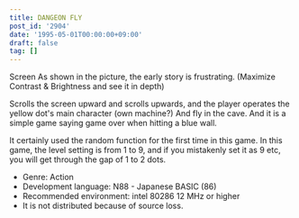```yaml
---
title: DANGEON FLY
post_id: '2904'
date: '1995-05-01T00:00:00+09:00'
draft: false
tag: []
---
```


Screen As shown in the picture, the early story is frustrating. (Maximize Contrast & Brightness and see it in depth)

Scrolls the screen upward and scrolls upwards, and the player operates the yellow dot's main character (own machine?) And fly in the cave. And it is a simple game saying game over when hitting a blue wall.

It certainly used the random function for the first time in this game. In this game, the level setting is from 1 to 9, and if you mistakenly set it as 9 etc, you will get through the gap of 1 to 2 dots.

*   Genre: Action
*   Development language: N88 - Japanese BASIC (86)
*   Recommended environment: intel 80286 12 MHz or higher
*   It is not distributed because of source loss.